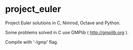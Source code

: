 project_euler
=============

Project Euler solutions in C, Nimrod, Octave and Python.

Some problems solved in C use GMPlib ( http://gmplib.org ).


Compile with '-lgmp' flag.
